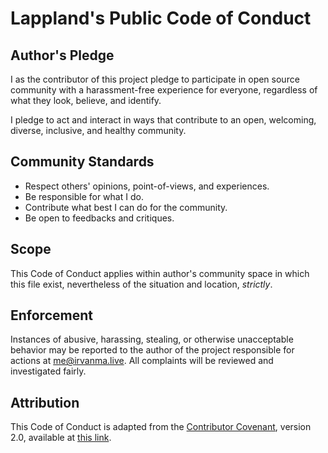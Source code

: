 # Lappland's Public Code of Conduct

## Author's Pledge

I as the contributor of this project pledge to participate in open source community with a harassment-free experience for everyone, regardless of what they look, believe, and identify.

I pledge to act and interact in ways that contribute to an open, welcoming, diverse, inclusive, and healthy community.

## Community Standards

- Respect others' opinions, point-of-views, and experiences.
- Be responsible for what I do.
- Contribute what best I can do for the community.
- Be open to feedbacks and critiques.

## Scope

This Code of Conduct applies within author's community space in which this file exist, nevertheless of the situation and location, _strictly_.

## Enforcement

Instances of abusive, harassing, stealing, or otherwise unacceptable behavior may be reported to the author of the project responsible for actions at me@irvanma.live. All complaints will be reviewed and investigated fairly.

## Attribution

This Code of Conduct is adapted from the [Contributor Covenant](https://www.contributor-covenant.org/), version 2.0, available at [this link](https://www.contributor-covenant.org/version/2/0/code_of_conduct.html).
